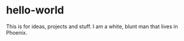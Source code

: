 # hello-world
This is for ideas, projects and stuff.
I am a white, blunt man that lives in Phoenix.
